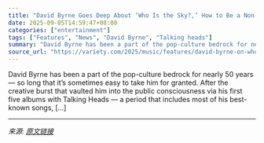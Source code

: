 ```yaml
---
title: "David Byrne Goes Deep About ‘Who Is the Sky?,’ How to Be a Non-Star, and Why a Talking Heads Reunion Shouldn’t Happen: ‘Be Careful What You Long for’"
date: 2025-09-05T14:59:47+08:00
categories: ["entertainment"]
tags: ["Features", "News", "David Byrne", "Talking heads"]
summary: "David Byrne has been a part of the pop-culture bedrock for nearly 50 years — so long that it’s sometimes easy to take him for granted. After the creative burst that vaulted him into the public conscio"
source_url: "https://variety.com/2025/music/features/david-byrne-on-who-is-the-sky-why-talking-heads-shouldnt-reunite-1236508841/"
---
```


David Byrne has been a part of the pop-culture bedrock for nearly 50 years — so long that it’s sometimes easy to take him for granted. After the creative burst that vaulted him into the public consciousness via his first five albums with Talking Heads — a period that includes most of his best-known songs, [&#8230;]

---

*来源: [原文链接](https://variety.com/2025/music/features/david-byrne-on-who-is-the-sky-why-talking-heads-shouldnt-reunite-1236508841/)*
